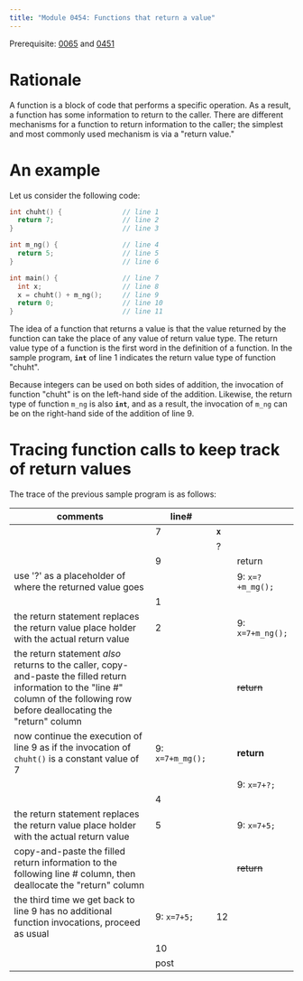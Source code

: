 ```yaml
---
title: "Module 0454: Functions that return a value"
---
```


Prerequisite: [0065](../0065) and [0451](../0451)

# Rationale

A function is a block of code that performs a specific operation. As a result, a function has some information to return to the caller. There are different mechanisms for a function to return information to the caller; the simplest and most commonly used mechanism is via a "return value."

# An example

Let us consider the following code:

```c
int chuht() {               // line 1
  return 7;                 // line 2
}                           // line 3

int m_ng() {                // line 4
  return 5;                 // line 5
}                           // line 6

int main() {                // line 7
  int x;                    // line 8
  x = chuht() + m_ng();     // line 9
  return 0;                 // line 10
}                           // line 11
```

The idea of a function that returns a value is that the value returned by the function can take the place of any value of return value type. The return value type of a function is the first word in the definition of a function. In the sample program, __`int`__ of line 1 indicates the return value type of function "chuht". 

Because integers can be used on both sides of addition, the invocation of function "chuht" is on the left-hand side of the addition. Likewise, the return type of function `m_ng` is also __`int`__, and as a result, the invocation of `m_ng` can be on the right-hand side of the addition of line 9.

# Tracing function calls to keep track of return values

The trace of the previous sample program is as follows:

|comments|line#|<span style="color:transparent;" markdown=1>**`x`**</span>|<span style="color:transparent;" markdown=1>return</span>|
|-|-|-|-|
| |7|**`x`**|
| | |?      |
| |9|       |return|
|use '?' as a placeholder of where the returned value goes| |       |9: `x=?+m_mg();`|
| |1|       |      |
|the return statement replaces the return value place holder with the actual return value|2|       |9: `x=7+m_ng();`|
|the return statement *also* returns to the caller, copy-and-paste the filled return information to the "line #" column of the following row before deallocating the "return" column| |       |~~return~~|
|now continue the execution of line 9 as if the invocation of `chuht()` is a constant value of 7|9: `x=7+m_mg();`|       |**return**|
| | |       |9: `x=7+?;`|
| |4|       |           |
|the return statement replaces the return value place holder with the actual return value|5|       |9: `x=7+5;`|
|copy-and-paste the filled return information to the following line # column, then deallocate the "return" column| |       |~~return~~|
|the third time we get back to line 9 has no additional function invocations, proceed as usual|9: `x=7+5;`|12         |
| |10|
| |post|




